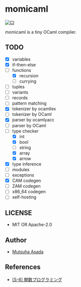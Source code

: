 # momicaml
[![CI](https://github.com/momeemt/momicaml/actions/workflows/ci.yml/badge.svg)](https://github.com/momeemt/momicaml/actions/workflows/ci.yml)

momicaml is a tiny OCaml compiler.

## TODO
- [x] variables
- [x] if-then-else
- [ ] functions
    - [x] recursion
    - [ ] currying
- [ ] tuples
- [ ] variants
- [ ] records
- [ ] pattern matching 
- [x] tokenizer by ocamllex
- [ ] tokenizer by OCaml
- [x] parser by ocamlyacc
- [ ] parser by OCaml
- [ ] type checker
    - [x] int
    - [x] bool
    - [ ] string
    - [x] array
    - [x] arrow
- [x] type inference
- [ ] modules
- [ ] exceptions
- [x] CAM codegen
- [ ] ZAM codegen
- [ ] x86_64 codegen
- [ ] self-hosting

## LICENSE
- MIT OR Apache-2.0

## Author
- [Mutsuha Asada](https://github.com/momeemt)

## References
- [[S-8] 関数プログラミング](http://logic.cs.tsukuba.ac.jp/jikken/index.html)

